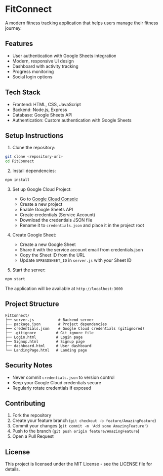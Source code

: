 # FitConnect

A modern fitness tracking application that helps users manage their fitness journey.

## Features

- User authentication with Google Sheets integration
- Modern, responsive UI design
- Dashboard with activity tracking
- Progress monitoring
- Social login options

## Tech Stack

- Frontend: HTML, CSS, JavaScript
- Backend: Node.js, Express
- Database: Google Sheets API
- Authentication: Custom authentication with Google Sheets

## Setup Instructions

1. Clone the repository:
```bash
git clone <repository-url>
cd FitConnect
```

2. Install dependencies:
```bash
npm install
```

3. Set up Google Cloud Project:
   - Go to [Google Cloud Console](https://console.cloud.google.com)
   - Create a new project
   - Enable Google Sheets API
   - Create credentials (Service Account)
   - Download the credentials JSON file
   - Rename it to `credentials.json` and place it in the project root

4. Create Google Sheet:
   - Create a new Google Sheet
   - Share it with the service account email from credentials.json
   - Copy the Sheet ID from the URL
   - Update `SPREADSHEET_ID` in `server.js` with your Sheet ID

5. Start the server:
```bash
npm start
```

The application will be available at `http://localhost:3000`

## Project Structure

```
FitConnect/
├── server.js           # Backend server
├── package.json        # Project dependencies
├── credentials.json    # Google Cloud credentials (gitignored)
├── .gitignore         # Git ignore file
├── Login.html         # Login page
├── Signup.html        # Signup page
├── dashboard.html     # User dashboard
└── LandingPage.html   # Landing page
```

## Security Notes

- Never commit `credentials.json` to version control
- Keep your Google Cloud credentials secure
- Regularly rotate credentials if exposed

## Contributing

1. Fork the repository
2. Create your feature branch (`git checkout -b feature/AmazingFeature`)
3. Commit your changes (`git commit -m 'Add some AmazingFeature'`)
4. Push to the branch (`git push origin feature/AmazingFeature`)
5. Open a Pull Request

## License

This project is licensed under the MIT License - see the LICENSE file for details.